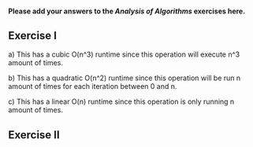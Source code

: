 #### Please add your answers to the ***Analysis of  Algorithms*** exercises here.

## Exercise I

a) This has a cubic O(n^3) runtime since this operation will execute n^3 amount of times.

b) This has a quadratic O(n^2) runtime since this operation will be run n amount of times for each iteration between 0 and n.

c) This has a linear O(n) runtime since this operation is only running n amount of times. 

## Exercise II


